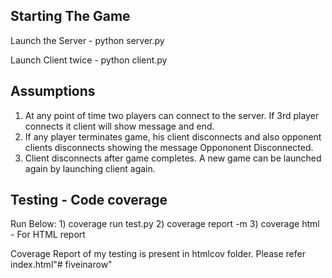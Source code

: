 Starting The Game
-----------------------
Launch the Server - python server.py


Launch Client twice - python client.py


Assumptions
------------------
1) At any point of time two players can connect to the server. If 3rd player connects it client will show message and end.
2) If any player terminates game, his client disconnects and also opponent clients disconnects showing the message Oppononent Disconnected.
3) Client disconnects after game completes. A new game can be launched again by launching client again.

Testing - Code coverage
----------------------------------------------
Run Below: 
    1) coverage run test.py
    2) coverage report -m 
    3) coverage html  - For HTML report

Coverage Report of my testing is present in htmlcov folder. Please refer index.html"# fiveinarow" 
